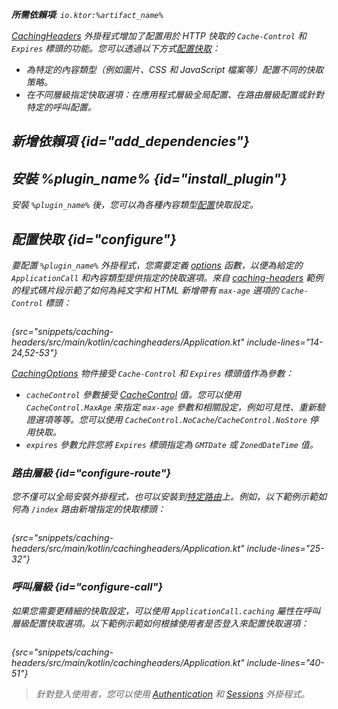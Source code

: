 [//]: # (title: 快取標頭)

<show-structure for="chapter" depth="2"/>
<primary-label ref="server-plugin"/>

<var name="plugin_name" value="CachingHeaders"/>
<var name="package_name" value="io.ktor.server.plugins.cachingheaders"/>
<var name="artifact_name" value="ktor-server-caching-headers"/>

<tldr>
<p>
<b>所需依賴項</b>: <code>io.ktor:%artifact_name%</code>
</p>
<var name="example_name" value="caching-headers"/>
<include from="lib.topic" element-id="download_example"/>
<include from="lib.topic" element-id="native_server_supported"/>
</tldr>

[CachingHeaders](https://api.ktor.io/ktor-server/ktor-server-plugins/ktor-server-caching-headers/io.ktor.server.plugins.cachingheaders/-caching-headers.html) 外掛程式增加了配置用於 HTTP 快取的 `Cache-Control` 和 `Expires` 標頭的功能。您可以透過以下方式[配置快取](#configure)：
- 為特定的內容類型（例如圖片、CSS 和 JavaScript 檔案等）配置不同的快取策略。
- 在不同層級指定快取選項：在應用程式層級全局配置、在路由層級配置或針對特定的呼叫配置。

## 新增依賴項 {id="add_dependencies"}

<include from="lib.topic" element-id="add_ktor_artifact_intro"/>
<include from="lib.topic" element-id="add_ktor_artifact"/>

## 安裝 %plugin_name% {id="install_plugin"}

<include from="lib.topic" element-id="install_plugin"/>
<include from="lib.topic" element-id="install_plugin_route"/>

安裝 `%plugin_name%` 後，您可以為各種內容類型[配置](#configure)快取設定。

## 配置快取 {id="configure"}
要配置 `%plugin_name%` 外掛程式，您需要定義 [options](https://api.ktor.io/ktor-server/ktor-server-plugins/ktor-server-caching-headers/io.ktor.server.plugins.cachingheaders/-caching-headers-config/options.html) 函數，以便為給定的 `ApplicationCall` 和內容類型提供指定的快取選項。來自 [caching-headers](https://github.com/ktorio/ktor-documentation/tree/%ktor_version%/codeSnippets/snippets/caching-headers) 範例的程式碼片段示範了如何為純文字和 HTML 新增帶有 `max-age` 選項的 `Cache-Control` 標頭：

```kotlin
```
{src="snippets/caching-headers/src/main/kotlin/cachingheaders/Application.kt" include-lines="14-24,52-53"}

[CachingOptions](https://api.ktor.io/ktor-http/io.ktor.http.content/-caching-options/index.html) 物件接受 `Cache-Control` 和 `Expires` 標頭值作為參數：

*   `cacheControl` 參數接受 [CacheControl](https://api.ktor.io/ktor-http/io.ktor.http/-cache-control/index.html) 值。您可以使用 `CacheControl.MaxAge` 來指定 `max-age` 參數和相關設定，例如可見性、重新驗證選項等等。您可以使用 `CacheControl.NoCache`/`CacheControl.NoStore` 停用快取。
*   `expires` 參數允許您將 `Expires` 標頭指定為 `GMTDate` 或 `ZonedDateTime` 值。

### 路由層級 {id="configure-route"}

您不僅可以全局安裝外掛程式，也可以安裝到[特定路由](server-plugins.md#install-route)上。例如，以下範例示範如何為 `/index` 路由新增指定的快取標頭：

```kotlin
```
{src="snippets/caching-headers/src/main/kotlin/cachingheaders/Application.kt" include-lines="25-32"}

### 呼叫層級 {id="configure-call"}

如果您需要更精細的快取設定，可以使用 `ApplicationCall.caching` 屬性在呼叫層級配置快取選項。以下範例示範如何根據使用者是否登入來配置快取選項：

```kotlin
```
{src="snippets/caching-headers/src/main/kotlin/cachingheaders/Application.kt" include-lines="40-51"}

> 針對登入使用者，您可以使用 [Authentication](server-auth.md) 和 [Sessions](server-sessions.md) 外掛程式。